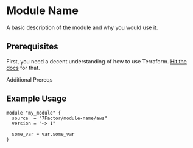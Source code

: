 # Module Name

A basic description of the module and why you would use it.

## Prerequisites

First, you need a decent understanding of how to use Terraform. [Hit the docs](https://www.terraform.io/intro/index.html) for that.

Additional Prereqs

## Example Usage

```hcl-terraform
module "my_module" {
  source  = "7Factor/module-name/aws"
  version = "~> 1"

  some_var = var.some_var
}
```
